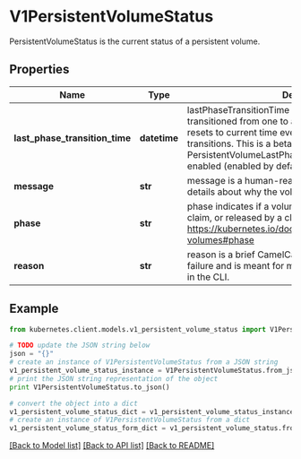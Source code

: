 # V1PersistentVolumeStatus

PersistentVolumeStatus is the current status of a persistent volume.

## Properties

Name | Type | Description | Notes
------------ | ------------- | ------------- | -------------
**last_phase_transition_time** | **datetime** | lastPhaseTransitionTime is the time the phase transitioned from one to another and automatically resets to current time everytime a volume phase transitions. This is a beta field and requires the PersistentVolumeLastPhaseTransitionTime feature to be enabled (enabled by default). | [optional] 
**message** | **str** | message is a human-readable message indicating details about why the volume is in this state. | [optional] 
**phase** | **str** | phase indicates if a volume is available, bound to a claim, or released by a claim. More info: https://kubernetes.io/docs/concepts/storage/persistent-volumes#phase | [optional] 
**reason** | **str** | reason is a brief CamelCase string that describes any failure and is meant for machine parsing and tidy display in the CLI. | [optional] 

## Example

```python
from kubernetes.client.models.v1_persistent_volume_status import V1PersistentVolumeStatus

# TODO update the JSON string below
json = "{}"
# create an instance of V1PersistentVolumeStatus from a JSON string
v1_persistent_volume_status_instance = V1PersistentVolumeStatus.from_json(json)
# print the JSON string representation of the object
print V1PersistentVolumeStatus.to_json()

# convert the object into a dict
v1_persistent_volume_status_dict = v1_persistent_volume_status_instance.to_dict()
# create an instance of V1PersistentVolumeStatus from a dict
v1_persistent_volume_status_form_dict = v1_persistent_volume_status.from_dict(v1_persistent_volume_status_dict)
```
[[Back to Model list]](../README.md#documentation-for-models) [[Back to API list]](../README.md#documentation-for-api-endpoints) [[Back to README]](../README.md)


